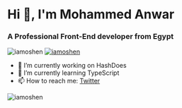 # Hi 👋, I'm Mohammed Anwar
### A Professional Front-End developer from Egypt

<img src="https://komarev.com/ghpvc/?username=iamoshen&label=Profile%20views&color=0e75b6&style=flat" alt="iamoshen" /> <a href="https://twitter.com/iamoshen" target="blank"><img src="https://img.shields.io/twitter/follow/iamoshen?logo=twitter&color=0e75b6&style=flat" alt="iamoshen" /></a>

- 🔭 I’m currently working on HashDoes
- 🌱 I’m currently learning TypeScript
- 📫 How to reach me: <a href="https://twitter.com/iamoshen" target="blank">Twitter</a>

<p><img align="left" src="https://github-readme-stats.vercel.app/api/top-langs?username=iamoshen&show_icons=true&locale=en&layout=compact" alt="iamoshen" /></p>
